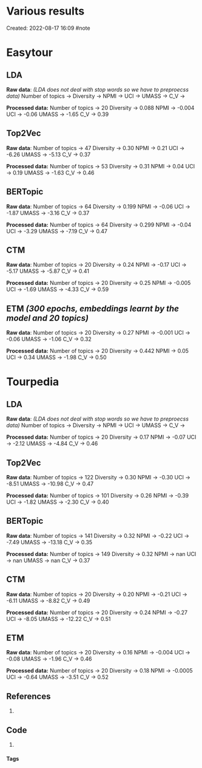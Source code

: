 # Various results
Created: 2022-08-17 16:09
#note
# Easytour
## LDA
**Raw data**: *(LDA does not deal with stop words so we have to preproecss data)*
Number of topics -> 
Diversity -> 
NPMI -> 
UCI -> 
UMASS -> 
C_V -> 

**Processed data:**
Number of topics -> 20
Diversity -> 0.088
NPMI -> -0.004
UCI -> -0.06
UMASS -> -1.65
C_V -> 0.39

## Top2Vec
**Raw data**:
Number of topics -> 47
Diversity -> 0.30
NPMI -> 0.21
UCI -> -6.26
UMASS -> -5.13
C_V -> 0.37

**Processed data:**
Number of topics -> 53
Diversity -> 0.31
NPMI -> 0.04
UCI -> 0.19
UMASS -> -1.63
C_V -> 0.46

## BERTopic
**Raw data**:
Number of topics -> 64
Diversity -> 0.199
NPMI -> -0.06
UCI -> -1.87
UMASS -> -3.16
C_V -> 0.37

**Processed data:**
Number of topics -> 64
Diversity -> 0.299
NPMI -> -0.04
UCI -> -3.29
UMASS -> -7.19
C_V -> 0.47

## CTM
**Raw data**:
Number of topics -> 20
Diversity -> 0.24
NPMI -> -0.17
UCI -> -5.17
UMASS -> -5.87
C_V -> 0.41

**Processed data:**
Number of topics -> 20
Diversity -> 0.25
NPMI -> -0.005
UCI -> -1.69
UMASS -> -4.33
C_V -> 0.59

## ETM *(300 epochs, embeddings learnt by the model and 20 topics)*
**Raw data**:
Number of topics -> 20
Diversity -> 0.27
NPMI -> -0.001
UCI -> -0.06
UMASS -> -1.06
C_V -> 0.32

**Processed data:**
Number of topics -> 20
Diversity -> 0.442
NPMI -> 0.05
UCI -> 0.34
UMASS -> -1.98
C_V -> 0.50

# Tourpedia
## LDA
**Raw data**: *(LDA does not deal with stop words so we have to preproecss data)*
Number of topics -> 
Diversity -> 
NPMI -> 
UCI -> 
UMASS -> 
C_V -> 

**Processed data:**
Number of topics -> 20
Diversity -> 0.17
NPMI -> -0.07
UCI -> -2.12
UMASS -> -4.84
C_V -> 0.46

## Top2Vec
**Raw data**:
Number of topics -> 122
Diversity -> 0.30
NPMI -> -0.30
UCI -> -8.51
UMASS -> -10.98
C_V -> 0.47

**Processed data:**
Number of topics -> 101
Diversity -> 0.26
NPMI -> -0.39
UCI -> -1.82
UMASS -> -2.30
C_V -> 0.40

## BERTopic
**Raw data**:
Number of topics -> 141
Diversity -> 0.32
NPMI -> -0.22
UCI -> -7.49
UMASS -> -13.18
C_V -> 0.35

**Processed data:**
Number of topics -> 149
Diversity -> 0.32
NPMI -> nan
UCI -> nan
UMASS -> nan
C_V -> 0.37

## CTM
**Raw data**:
Number of topics -> 20
Diversity -> 0.20
NPMI -> -0.21
UCI -> -6.11
UMASS -> -8.82
C_V -> 0.49

**Processed data:**
Number of topics -> 20
Diversity -> 0.24
NPMI -> -0.27
UCI -> -8.05
UMASS -> -12.22
C_V -> 0.51

## ETM
**Raw data**:
Number of topics -> 20
Diversity -> 0.16
NPMI -> -0.004
UCI -> -0.08
UMASS -> -1.96
C_V -> 0.46

**Processed data:**
Number of topics -> 20
Diversity -> 0.18
NPMI -> -0.0005
UCI -> -0.64
UMASS -> -3.51
C_V -> 0.52

## References
1. 

## Code
1. 

#### Tags
